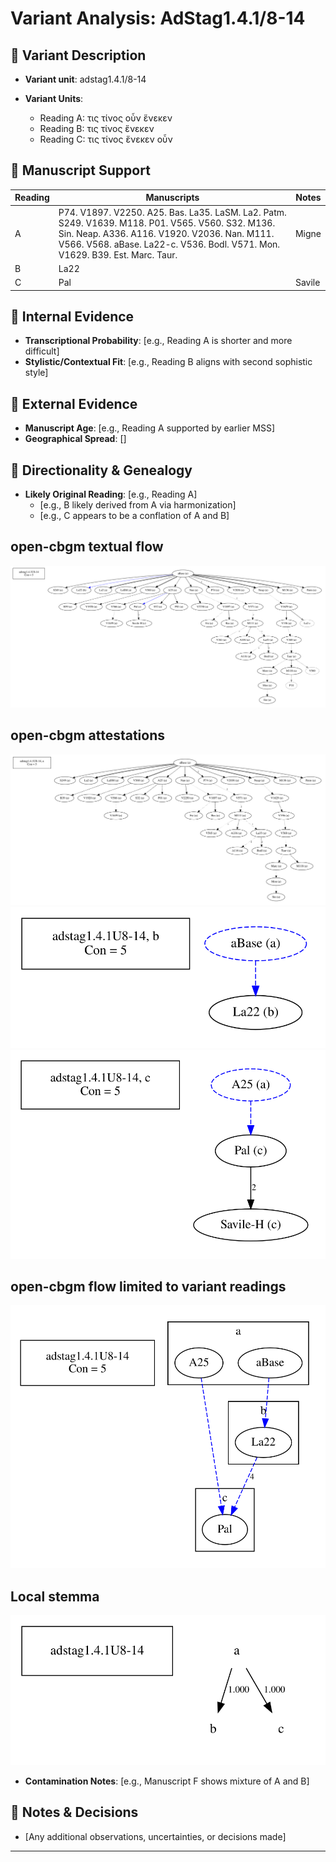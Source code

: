 # Variant Analysis: AdStag1.4.1/8-14

## 📌 Variant Description
- **Variant unit**: adstag1.4.1/8-14

- **Variant Units**: 
  - Reading A: τις τίνος οὖν ἕνεκεν
  - Reading B: τις τίνος ἕνεκεν
  - Reading C: τις τίνος ἕνεκεν οὖν

## 🧬 Manuscript Support
| Reading | Manuscripts | Notes |
|--------|-------------|-------|
| A      | P74. V1897. V2250. A25. Bas. La35. LaSM. La2. Patm. S249. V1639. M118. P01. V565. V560. S32. M136. Sin. Neap. A336. A116. V1920. V2036. Nan. M111. V566. V568. aBase. La22-c. V536. Bodl. V571. Mon. V1629. B39. Est. Marc. Taur. | Migne |
| B      | La22 |  |
| C      | Pal | Savile |

## 🧠 Internal Evidence
- **Transcriptional Probability**: [e.g., Reading A is shorter and more difficult]
- **Stylistic/Contextual Fit**: [e.g., Reading B aligns with second sophistic style]

## 🧭 External Evidence
- **Manuscript Age**: [e.g., Reading A supported by earlier MSS]
- **Geographical Spread**: []

## 🔄 Directionality & Genealogy
- **Likely Original Reading**: [e.g., Reading A]
  - [e.g., B likely derived from A via harmonization]
  - [e.g., C appears to be a conflation of A and B]
  
## open-cbgm textual flow ##
![adstag1.4.1U8-14](flow/adstag1.4.1U8-14-textual-flow.svg "adstag1.4.1U8-14")
## open-cbgm attestations ##
![adstag1.4.1U8-14Ra](attestations/adstag1.4.1U8-14Ra-coherence-attestations.svg "adstag1.4.1U8-14Ra")
![adstag1.4.1U8-14Rb](attestations/adstag1.4.1U8-14Rb-coherence-attestations.svg "adstag1.4.1U8-14Rb")
![adstag1.4.1U8-14Rc](attestations/adstag1.4.1U8-14Rc-coherence-attestations.svg "adstag1.4.1U8-14Rc")
## open-cbgm flow limited to variant readings ##
![adstag1.4.1U8-14](variants/adstag1.4.1U8-14-coherence-variants.svg "adstag1.4.1U8-14")
## Local stemma ##
![adstag1.4.1U8-14](local/adstag1.4.1U8-14-local-stemma.svg "adstag1.4.1U8-14")

- **Contamination Notes**: [e.g., Manuscript F shows mixture of A and B]

## 📝 Notes & Decisions
- [Any additional observations, uncertainties, or decisions made]

---